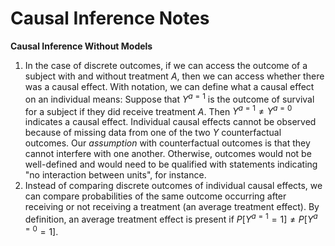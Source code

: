 # Causal Inference Notes

**Causal Inference Without Models**
1. In the case of discrete outcomes, if we can access the outcome of a subject with and without treatment *A*, then we can access whether there was a causal effect. With notation, we can define what a causal effect on an individual means: Suppose that $Y^{a=1}$ is the outcome of survival for a subject if they did receive treatment $A$. Then $Y^{a=1} \neq Y^{a=0}$ indicates a causal effect. Individual causal effects cannot be observed because of missing data from one of the two $Y$ counterfactual outcomes. Our *assumption* with counterfactual outcomes is that they cannot interfere with one another. Otherwise, outcomes would not be well-defined and would need to be qualified with statements indicating "no interaction between units", for instance.
2. Instead of comparing discrete outcomes of individual causal effects, we can compare probabilities of the same outcome occurring after receiving or not receiving a treatment (an average treatment effect). By definition, an average treatment effect is present if $P[Y^{a=1}=1] \neq P[Y^{a=0}=1]$.
